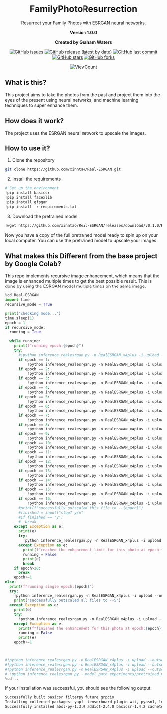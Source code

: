 <div align='center'>
<h1>FamilyPhotoResurrection</h1>
Resurrect your Family Photos with ESRGAN neural networks.

**Version 1.0.0**

**Created by Graham Waters**
<div align='center'>
<!-- add badges for the issues, release, latest updates, and stars/forks -->

[![GitHub issues](https://img.shields.io/github/issues/grahamwaters/FamilyPhotoResurrection)](https://img.shields.io/github/issues/grahamwaters/FamilyPhotoResurrection)
[![GitHub release (latest by date)](https://img.shields.io/github/v/release/grahamwaters/FamilyPhotoResurrection)](https://img.shields.io/github/v/release/grahamwaters/FamilyPhotoResurrection)
[![GitHub last commit](https://img.shields.io/github/last-commit/grahamwaters/FamilyPhotoResurrection)](https://img.shields.io/github/last-commit/grahamwaters/FamilyPhotoResurrection)
[![GitHub stars](https://img.shields.io/github/stars/grahamwaters/FamilyPhotoResurrection)](https://img.shields.io/github/stars/grahamwaters/FamilyPhotoResurrection)
[![GitHub forks](https://img.shields.io/github/forks/grahamwaters/FamilyPhotoResurrection)](https://img.shields.io/github/forks/grahamwaters/FamilyPhotoResurrection)
<!-- add view count to the repo -->
![ViewCount](https://views.whatilearened.today/views/github/grahamwaters/FamilyPhotoResurrection.svg)

</div>
</div>

## What is this?

This project aims to take the photos from the past and project them into the eyes of the present using neural networks, and machine learning techniques to super enhance them.

## How does it work?

The project uses the ESRGAN neural network to upscale the images.

## How to use it?

1. Clone the repository

```bash
git clone https://github.com/xinntao/Real-ESRGAN.git
```
2. Install the requirements

```python
# Set up the environment
!pip install basicsr
!pip install facexlib
!pip install gfpgan
!pip install -r requirements.txt
```

3. Download the pretrained model

```bash
!wget https://github.com/xinntao/Real-ESRGAN/releases/download/v0.1.0/RealESRGAN_x4plus.pth -P experiments/pretrained_models
```

Now you have a copy of the full pretrained model ready to spin up on your local computer. You can use the pretrained model to upscale your images.

## What makes this Different from the base project by Google Colab?

This repo implements recursive image enhancement, which means that the image is enhanced multiple times to get the best possible result. This is done by using the ESRGAN model multiple times on the same image.

```python
%cd Real-ESRGAN
import time
recursive_mode = True

print("checking mode...")
time.sleep(1)
epoch = 1
if recursive_mode:
  running = True

  while running:
    print(f"running epoch:{epoch}")
    try:
      #!python inference_realesrgan.py -n RealESRGAN_x4plus -i upload --outscale 1  # if faces include --face_enhance
      if epoch == 1:
          !python inference_realesrgan.py -n RealESRGAN_x4plus -i upload --outscale 1  # if faces include --face_enhance
      if epoch == 2:
          !python inference_realesrgan.py -n RealESRGAN_x4plus -i upload --outscale 2  # if faces include --face_enhance
      if epoch == 3:
          !python inference_realesrgan.py -n RealESRGAN_x4plus -i upload --outscale 3  # if faces include --face_enhance
      if epoch == 4:
          !python inference_realesrgan.py -n RealESRGAN_x4plus -i upload --outscale 4  # if faces include --face_enhance
      if epoch == 5:
          !python inference_realesrgan.py -n RealESRGAN_x4plus -i upload --outscale 5  # if faces include --face_enhance
      if epoch == 6:
          !python inference_realesrgan.py -n RealESRGAN_x4plus -i upload --outscale 6  # if faces include --face_enhance
      if epoch == 7:
          !python inference_realesrgan.py -n RealESRGAN_x4plus -i upload --outscale 7  # if faces include --face_enhance
      if epoch == 8:
          !python inference_realesrgan.py -n RealESRGAN_x4plus -i upload --outscale 8  # if faces include --face_enhance
      if epoch == 9:
          !python inference_realesrgan.py -n RealESRGAN_x4plus -i upload --outscale 9  # if faces include --face_enhance
      if epoch == 10:
          !python inference_realesrgan.py -n RealESRGAN_x4plus -i upload --outscale 10  # if faces include --face_enhance
      if epoch == 11:
          !python inference_realesrgan.py -n RealESRGAN_x4plus -i upload --outscale 11  # if faces include --face_enhance
      if epoch == 12:
          !python inference_realesrgan.py -n RealESRGAN_x4plus -i upload --outscale 12  # if faces include --face_enhance
      if epoch == 13:
          !python inference_realesrgan.py -n RealESRGAN_x4plus -i upload --outscale 13  # if faces include --face_enhance
      if epoch == 14:
          !python inference_realesrgan.py -n RealESRGAN_x4plus -i upload --outscale 14  # if faces include --face_enhance
      if epoch == 15:
          !python inference_realesrgan.py -n RealESRGAN_x4plus -i upload --outscale 15  # if faces include --face_enhance
      if epoch == 16:
          !python inference_realesrgan.py -n RealESRGAN_x4plus -i upload --outscale 16  # if faces include --face_enhance
      #print(f"successfully outscaled this file to --{epoch}")
      #finished = input("stop? y/n")
      #if finished == 'y':
      #  break
    except Exception as e:
      print(e)
      try:
        !python inference_realesrgan.py -n RealESRGAN_x4plus -i upload --outscale 5 --half # if faces include --face_enhance
      except Exception as e:
        print(f"reached the enhancement limit for this photo at epoch:{epoch}")
        running = False
        print(e)
        break
    if epoch>20:
      break
    epoch+=1
else:
  print(f"running single epoch:{epoch}")
  try:
    !python inference_realesrgan.py -n RealESRGAN_x4plus -i upload --outscale 5  # if faces include --face_enhance
    print("successfully outscaled all files to --5")
  except Exception as e:
    print(e)
    try:
      !python inference_realesrgan.py -n RealESRGAN_x4plus -i upload --outscale 5 --half # if faces include --face_enhance
    except Exception as e:
      print(f"finished the enhancement for this photo at epoch:{epoch}")
      running = False
      print(e)
    epoch+=1



#!python inference_realesrgan.py -n RealESRGAN_x4plus -i upload --outscale 4 --half --face_enhance
#!python inference_realesrgan.py -n RealESRGAN_x4plus -i upload --outscale 5 --half
#!python inference_realesrgan.py -n RealESRGAN_x4plus -i upload --outscale 1 --half
# !python inference_realesrgan.py --model_path experiments/pretrained_models/RealESRGAN_x4plus.pth --input upload --netscale 4 --outscale 3.5 --half --face_enhance
%cd ..
```

If your installation was successful, you should see the following output:

```bash
Successfully built basicsr filterpy future grpcio
Installing collected packages: yapf, tensorboard-plugin-wit, pyasn1, lmdb, addict, werkzeug, torch, tifffile, tensorboard-data-server, rsa, pyasn1-modules, protobuf, oauthlib, markdown, llvmlite, imageio, grpcio, future, cachetools, absl-py, torchvision, scikit-image, requests-oauthlib, numba, google-auth, google-auth-oauthlib, filterpy, tb-nightly, facexlib, basicsr, gfpgan
Successfully installed absl-py-1.3.0 addict-2.4.0 basicsr-1.4.2 cachetools-5.2.0 facexlib-0.2.5 filterpy-1.4.5 future-0.18.2 gfpgan-1.3.8 google-auth-2.14.1 google-auth-oauthlib-0.4.6 grpcio-1.50.0 imageio-2.22.4 llvmlite-0.39.1 lmdb-1.3.0 markdown-3.4.1 numba-0.56.4 oauthlib-3.2.2 protobuf-3.20.3 pyasn1-0.4.8 pyasn1-modules-0.2.8 requests-oauthlib-1.3.1 rsa-4.9 scikit-image-0.19.3 tb-nightly-2.12.0a20221122 tensorboard-data-server-0.6.1 tensorboard-plugin-wit-1.8.1 tifffile-2022.10.10 torch-1.13.0 torchvision-0.14.0 werkzeug-2.2.2 yapf-0.32.0
```
